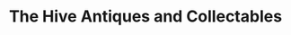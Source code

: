 ---
title: "The Hive Antiques and Collectables"
url: /cambridge/the-hive-antiques-and-collectables/
shop: Antiquitäten
---